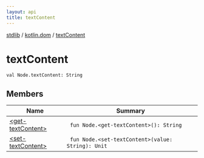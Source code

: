 ```yaml
---
layout: api
title: textContent
---
```

[stdlib](../../index.html) / [kotlin.dom](../index.html) / [textContent](index.html)

# textContent

```
val Node.textContent: String
```
## Members
| Name | Summary |
|------|---------|
|[&lt;get-textContent&gt;](_get-textContent_.html)|&nbsp;&nbsp;`fun Node.<get-textContent>(): String`<br>|
|[&lt;set-textContent&gt;](_set-textContent_.html)|&nbsp;&nbsp;`fun Node.<set-textContent>(value: String): Unit`<br>|
